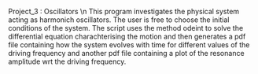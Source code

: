 Project_3 : Oscillators \n This program investigates the physical system acting as harmonich oscillators. The user is free to choose the initial conditions of the system. The script uses the method odeint to solve the differential equation charachterising the motion and then generates a pdf file containing how the system evolves with time for different values of the driving frequency and another pdf file containing a plot of the resonance amplitude wrt the driving frequency. 
